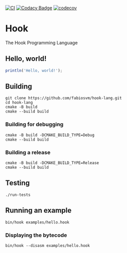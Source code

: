 
[![CI](https://github.com/fabiosvm/hook-lang/actions/workflows/ci.yml/badge.svg?branch=main)](https://github.com/fabiosvm/hook-lang/actions/workflows/ci.yml)
[![Codacy Badge](https://app.codacy.com/project/badge/Grade/f2f1345083c1455683dabcf48b0ea6dd)](https://www.codacy.com/gh/fabiosvm/hook-lang/dashboard?utm_source=github.com&amp;utm_medium=referral&amp;utm_content=fabiosvm/hook-lang&amp;utm_campaign=Badge_Grade)
[![codecov](https://codecov.io/gh/fabiosvm/hook-lang/branch/main/graph/badge.svg?token=mkmMpfS1yu)](https://codecov.io/gh/fabiosvm/hook-lang)

# Hook

The Hook Programming Language

## Hello, world!

```js
println('Hello, world!');
```

## Building

```
git clone https://github.com/fabiosvm/hook-lang.git
cd hook-lang
cmake -B build
cmake --build build
```

### Building for debugging

```
cmake -B build -DCMAKE_BUILD_TYPE=Debug
cmake --build build
```

### Building a release

```
cmake -B build -DCMAKE_BUILD_TYPE=Release
cmake --build build
```

## Testing

```
./run-tests
```

## Running an example

```
bin/hook examples/hello.hook
```

### Displaying the bytecode

```
bin/hook --disasm examples/hello.hook
```
